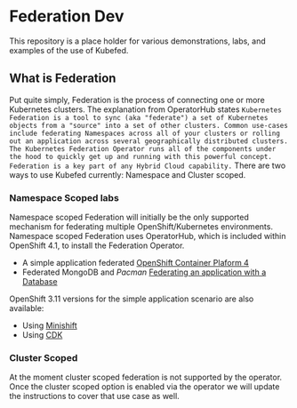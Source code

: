 # Federation Dev
This repository is a place holder for various demonstrations, labs, and examples
of the use of Kubefed.

## What is Federation
Put quite simply, Federation is the process of connecting one or more Kubernetes clusters. The explanation from OperatorHub states
``
Kubernetes Federation is a tool to sync (aka "federate") a set of Kubernetes objects from a "source" into a set of other clusters. Common use-cases include federating Namespaces across all of your clusters or rolling out an application across several geographically distributed clusters. The Kubernetes Federation Operator runs all of the components under the hood to quickly get up and running with this powerful concept. Federation is a key part of any Hybrid Cloud capability.
``
There are two ways to use Kubefed currently: Namespace and Cluster scoped.

### Namespace Scoped labs
Namespace scoped Federation will initially be the only supported mechanism for federating
multiple OpenShift/Kubernetes environments. Namespace scoped Federation uses OperatorHub,
which is included within OpenShift 4.1, to install the Federation Operator.

* A simple application federated [OpenShift Container Plaform 4](./README-ocp4.md)
* Federated MongoDB and *Pacman* [Federating an application with a Database](./federated-mongodb/README.md)

OpenShift 3.11 versions for the simple application scenario are also available:

* Using [Minishift](./README-minishift.md)
* Using [CDK](./README-cdk.md)

### Cluster Scoped
At the moment cluster scoped federation is not supported by the operator. Once the cluster scoped option is enabled via the operator we will update the instructions to cover that use case as well.
